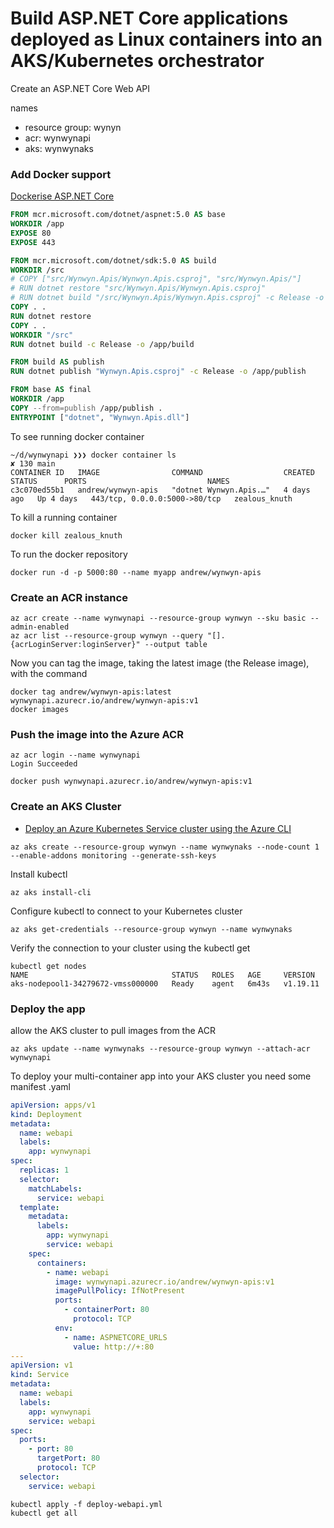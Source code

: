# Build ASP.NET Core applications deployed as Linux containers into an AKS/Kubernetes orchestrator

Create an ASP.NET Core Web API

names

* resource group: wynyn
* acr: wynwynapi
* aks: wynwynaks

### Add Docker support

[Dockerise ASP.NET Core](https://docs.docker.com/samples/dotnetcore/)

```Dockerfile
FROM mcr.microsoft.com/dotnet/aspnet:5.0 AS base
WORKDIR /app
EXPOSE 80
EXPOSE 443

FROM mcr.microsoft.com/dotnet/sdk:5.0 AS build
WORKDIR /src
# COPY ["src/Wynwyn.Apis/Wynwyn.Apis.csproj", "src/Wynwyn.Apis/"]
# RUN dotnet restore "src/Wynwyn.Apis/Wynwyn.Apis.csproj"
# RUN dotnet build "/src/Wynwyn.Apis/Wynwyn.Apis.csproj" -c Release -o /app/build
COPY . .
RUN dotnet restore
COPY . .
WORKDIR "/src"
RUN dotnet build -c Release -o /app/build

FROM build AS publish
RUN dotnet publish "Wynwyn.Apis.csproj" -c Release -o /app/publish

FROM base AS final
WORKDIR /app
COPY --from=publish /app/publish .
ENTRYPOINT ["dotnet", "Wynwyn.Apis.dll"]
```

To see running docker container 

```
~/d/wynwynapi ❯❯❯ docker container ls                                                                                                                                                                                                              ✘ 130 main
CONTAINER ID   IMAGE                COMMAND                  CREATED      STATUS      PORTS                           NAMES
c3c070ed55b1   andrew/wynwyn-apis   "dotnet Wynwyn.Apis.…"   4 days ago   Up 4 days   443/tcp, 0.0.0.0:5000->80/tcp   zealous_knuth
```

To kill a running container

```
docker kill zealous_knuth
```

To run the docker repository

```
docker run -d -p 5000:80 --name myapp andrew/wynwyn-apis
```

### Create an ACR instance

```
az acr create --name wynwynapi --resource-group wynwyn --sku basic --admin-enabled
az acr list --resource-group wynwyn --query "[].{acrLoginServer:loginServer}" --output table
```

Now you can tag the image, taking the latest image (the Release image), with the command

```
docker tag andrew/wynwyn-apis:latest wynwynapi.azurecr.io/andrew/wynwyn-apis:v1
docker images
```

### Push the image into the Azure ACR

```
az acr login --name wynwynapi
Login Succeeded

docker push wynwynapi.azurecr.io/andrew/wynwyn-apis:v1
```


### Create an AKS Cluster

* [Deploy an Azure Kubernetes Service cluster using the Azure CLI](https://docs.microsoft.com/en-us/azure/aks/kubernetes-walkthrough)

```
az aks create --resource-group wynwyn --name wynwynaks --node-count 1 --enable-addons monitoring --generate-ssh-keys
```

Install kubectl

```
az aks install-cli
```

Configure kubectl to connect to your Kubernetes cluster

    az aks get-credentials --resource-group wynwyn --name wynwynaks
    
Verify the connection to your cluster using the kubectl get

    kubectl get nodes
    NAME                                STATUS   ROLES   AGE     VERSION
    aks-nodepool1-34279672-vmss000000   Ready    agent   6m43s   v1.19.11

### Deploy the app

allow the AKS cluster to pull images from the ACR

    az aks update --name wynwynaks --resource-group wynwyn --attach-acr wynwynapi

To deploy your multi-container app into your AKS cluster you need some manifest .yaml

```yaml
apiVersion: apps/v1
kind: Deployment
metadata:
  name: webapi
  labels:
    app: wynwynapi
spec:
  replicas: 1
  selector:
    matchLabels:
      service: webapi
  template:
    metadata:
      labels:
        app: wynwynapi
        service: webapi
    spec:
      containers:
        - name: webapi
          image: wynwynapi.azurecr.io/andrew/wynwyn-apis:v1
          imagePullPolicy: IfNotPresent
          ports:
            - containerPort: 80
              protocol: TCP
          env:
            - name: ASPNETCORE_URLS
              value: http://+:80
---
apiVersion: v1
kind: Service
metadata:
  name: webapi
  labels:
    app: wynwynapi
    service: webapi
spec:
  ports:
    - port: 80
      targetPort: 80
      protocol: TCP
  selector:
    service: webapi
```

    kubectl apply -f deploy-webapi.yml
    kubectl get all    
